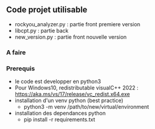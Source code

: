 ## Code projet utilisable
- rockyou_analyzer.py    : partie front premiere version
- libcpt.py              : partie back
- new_version.py         : partie front nouvelle version
### A faire

### Prerequis
- le code est developper en python3
- Pour Windows10, redistributable visualC++ 2022 : https://aka.ms/vs/17/release/vc_redist.x64.exe
- installation d'un venv python (best practice)
  - python3 -m venv /path/to/new/virtual/environment
- installation des dependances python
  - pip install -r requirements.txt
